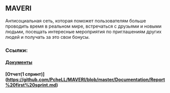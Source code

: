 ## MAVERI
Антисоциальная сеть, которая поможет пользователям больше проводить время в реальном мире, встречаться с друзьями и новыми людьми, посещать интересные мероприятия по приглашениям других людей и получать за это свои бонусы.


### Ссылки: 
#### [Документы](https://github.com/PcheLL/MAVERI/blob/master/Documentation/MAVERI.md)
#### [Отчет(1 спринт)] (https://github.com/PcheLL/MAVERI/blob/master/Documentation/Report%20first%20sprint.md)
